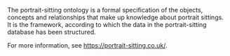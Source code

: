 The portrait-sitting ontology is a formal specification of the objects, concepts and relationships that make up knowledge about portrait sittings. It is the framework, according to which the data in the portrait-sitting database has been structured.

For more information, see https://portrait-sitting.co.uk/.
